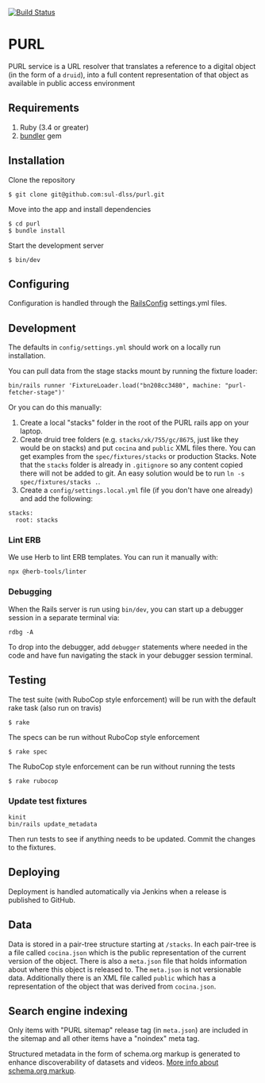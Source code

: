 [![Build Status](https://github.com/sul-dlss/purl/actions/workflows/ruby.yml/badge.svg)](https://github.com/sul-dlss/purl/actions/workflows/ruby.yml)

# PURL

PURL service is a URL resolver that translates a reference to a digital object (in the form of a `druid`), into a full content representation of that object as available in public access environment

## Requirements

1. Ruby (3.4 or greater)
2. [bundler](http://bundler.io/) gem

## Installation

Clone the repository

    $ git clone git@github.com:sul-dlss/purl.git

Move into the app and install dependencies

    $ cd purl
    $ bundle install

Start the development server

    $ bin/dev

## Configuring

Configuration is handled through the [RailsConfig](/railsconfig/config) settings.yml files.

## Development

The defaults in `config/settings.yml` should work on a locally run installation.

You can pull data from the stage stacks mount by running the fixture loader:
```shell
bin/rails runner 'FixtureLoader.load("bn208cc3480", machine: "purl-fetcher-stage")'
```

Or you can do this manually:

1. Create a local "stacks" folder in the root of the PURL rails app on your laptop.
2. Create druid tree folders (e.g. `stacks/xk/755/gc/8675`, just like they would be on stacks) and put `cocina` and `public` XML files there.  You can get examples from the `spec/fixtures/stacks` or production Stacks. Note that the `stacks` folder is already in `.gitignore` so any content copied there will not be added to git. An easy solution would be to run `ln -s spec/fixtures/stacks .`.
3. Create a `config/settings.local.yml` file (if you don't have one already) and add the following:

```
stacks:
  root: stacks
```

### Lint ERB

We use Herb to lint ERB templates. You can run it manually with:

```shell
npx @herb-tools/linter
```

### Debugging

When the Rails server is run using `bin/dev`, you can start up a debugger session in a separate terminal via:

```shell
rdbg -A
```

To drop into the debugger, add `debugger` statements where needed in the code and have fun navigating the stack in your debugger session terminal.

## Testing

The test suite (with RuboCop style enforcement) will be run with the default rake task (also run on travis)

    $ rake

The specs can be run without RuboCop style enforcement

    $ rake spec

The RuboCop style enforcement can be run without running the tests

    $ rake rubocop

### Update test fixtures

```
kinit
bin/rails update_metadata
```

Then run tests to see if anything needs to be updated.  Commit the changes to the fixtures.

## Deploying

Deployment is handled automatically via Jenkins when a release is published to GitHub.

## Data
Data is stored in a pair-tree structure starting at `/stacks`.  In each pair-tree is a file called `cocina.json` which is the public representation of the current version of the object.  There is also a `meta.json` file that holds information about where this object is released to.  The `meta.json` is not versionable data.  Additionally there is an XML file called `public` which has a representation of the object that was derived from `cocina.json`.

## Search engine indexing

Only items with "PURL sitemap" release tag (in `meta.json`) are included in the sitemap and all other items have a "noindex" meta tag.

Structured metadata in the form of schema.org markup is generated to enhance discoverability of datasets and videos. [More info about schema.org markup](https://docs.google.com/document/d/1BO10k_zSTqqT1YmlCg5oE4tOsGXiqmHzQyb6itZypwo).
